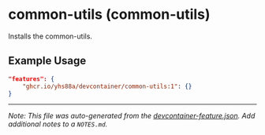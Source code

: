 
# common-utils (common-utils)

Installs the common-utils.

## Example Usage

```json
"features": {
    "ghcr.io/yhs88a/devcontainer/common-utils:1": {}
}
```





---

_Note: This file was auto-generated from the [devcontainer-feature.json](https://github.com/yhs88a/devcontainer/blob/main/src/features/common-utils/devcontainer-feature.json).  Add additional notes to a `NOTES.md`._
